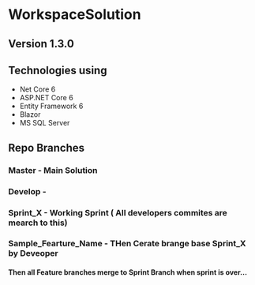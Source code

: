 # WorkspaceSolution

## Version 1.3.0

## Technologies using

* Net Core 6
* ASP.NET Core 6
* Entity Framework 6
* Blazor
* MS SQL Server


## Repo Branches

### Master - Main Solution

### Develop - 

### Sprint_X - Working Sprint ( All developers commites are mearch to this)

### Sample_Fearture_Name - THen Cerate brange base Sprint_X by Deveoper

#### Then all Feature branches merge to Sprint Branch when sprint is over...

>